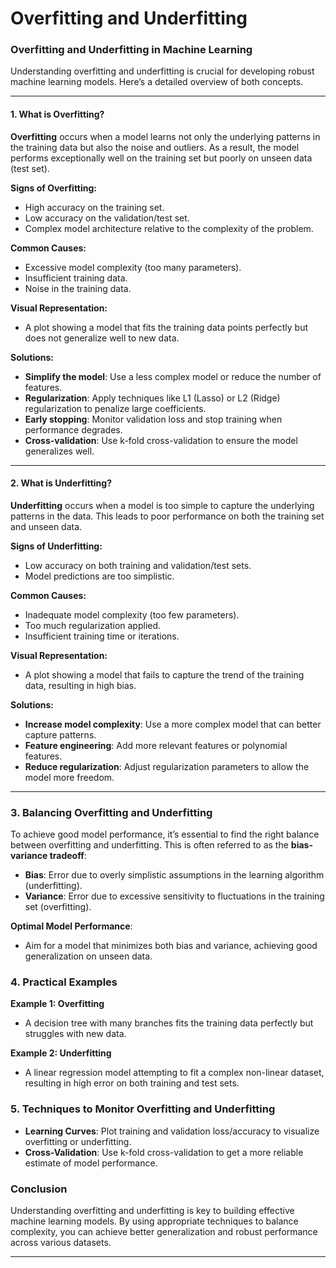 # Overfitting and Underfitting

### Overfitting and Underfitting in Machine Learning

Understanding overfitting and underfitting is crucial for developing robust machine learning models. Here’s a detailed overview of both concepts.

---

#### 1. What is Overfitting?

**Overfitting** occurs when a model learns not only the underlying patterns in the training data but also the noise and outliers. As a result, the model performs exceptionally well on the training set but poorly on unseen data (test set).

**Signs of Overfitting:**
- High accuracy on the training set.
- Low accuracy on the validation/test set.
- Complex model architecture relative to the complexity of the problem.

**Common Causes:**
- Excessive model complexity (too many parameters).
- Insufficient training data.
- Noise in the training data.

**Visual Representation:**
- A plot showing a model that fits the training data points perfectly but does not generalize well to new data.

**Solutions:**
- **Simplify the model**: Use a less complex model or reduce the number of features.
- **Regularization**: Apply techniques like L1 (Lasso) or L2 (Ridge) regularization to penalize large coefficients.
- **Early stopping**: Monitor validation loss and stop training when performance degrades.
- **Cross-validation**: Use k-fold cross-validation to ensure the model generalizes well.

---

#### 2. What is Underfitting?

**Underfitting** occurs when a model is too simple to capture the underlying patterns in the data. This leads to poor performance on both the training set and unseen data.

**Signs of Underfitting:**
- Low accuracy on both training and validation/test sets.
- Model predictions are too simplistic.

**Common Causes:**
- Inadequate model complexity (too few parameters).
- Too much regularization applied.
- Insufficient training time or iterations.

**Visual Representation:**
- A plot showing a model that fails to capture the trend of the training data, resulting in high bias.

**Solutions:**
- **Increase model complexity**: Use a more complex model that can better capture patterns.
- **Feature engineering**: Add more relevant features or polynomial features.
- **Reduce regularization**: Adjust regularization parameters to allow the model more freedom.

---

### 3. Balancing Overfitting and Underfitting

To achieve good model performance, it’s essential to find the right balance between overfitting and underfitting. This is often referred to as the **bias-variance tradeoff**:

- **Bias**: Error due to overly simplistic assumptions in the learning algorithm (underfitting).
- **Variance**: Error due to excessive sensitivity to fluctuations in the training set (overfitting).

**Optimal Model Performance**:
- Aim for a model that minimizes both bias and variance, achieving good generalization on unseen data.

### 4. Practical Examples

**Example 1: Overfitting**
- A decision tree with many branches fits the training data perfectly but struggles with new data.

**Example 2: Underfitting**
- A linear regression model attempting to fit a complex non-linear dataset, resulting in high error on both training and test sets.

### 5. Techniques to Monitor Overfitting and Underfitting

- **Learning Curves**: Plot training and validation loss/accuracy to visualize overfitting or underfitting.
- **Cross-Validation**: Use k-fold cross-validation to get a more reliable estimate of model performance.

### Conclusion

Understanding overfitting and underfitting is key to building effective machine learning models. By using appropriate techniques to balance complexity, you can achieve better generalization and robust performance across various datasets.

--- 
